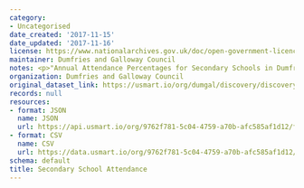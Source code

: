 ```yaml
---
category:
- Uncategorised
date_created: '2017-11-15'
date_updated: '2017-11-16'
license: https://www.nationalarchives.gov.uk/doc/open-government-licence/version/3/
maintainer: Dumfries and Galloway Council
notes: <p>"Annual Attendance Percentages for Secondary Schools in Dumfries and Galloway"</p>
organization: Dumfries and Galloway Council
original_dataset_link: https://usmart.io/org/dumgal/discovery/discovery-view-detail/8dd37ea1-2e1d-4e37-8fb7-323c90fdb192
records: null
resources:
- format: JSON
  name: JSON
  url: https://api.usmart.io/org/9762f781-5c04-4759-a70b-afc585af1d12/fa9e7d24-afa0-4126-ac1a-7b43ee2b1707/1/urql
- format: CSV
  name: CSV
  url: https://data.usmart.io/org/9762f781-5c04-4759-a70b-afc585af1d12/resource?resourceGUID=6eed0631-2804-4336-bce9-fc3597280d29
schema: default
title: Secondary School Attendance
---
```

